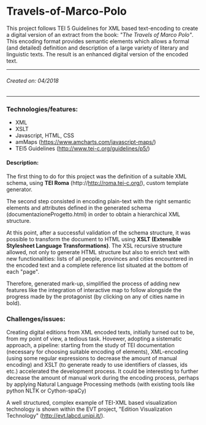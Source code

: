 # Travels-of-Marco-Polo

This project follows TEI 5 Guidelines for XML based text-encoding to create a digital version of an extract from the book: *"The Travels of Marco Polo"*. This encoding format provides semantic elements which allows a formal (and detailed) definition and description of a large variety of literary and linguistic texts. The result is an enhanced digital version of the encoded text.

------------
###### Created on: 04/2018
------------
### Technologies/features:

- XML
- XSLT
- Javascript, HTML, CSS
- amMaps (https://www.amcharts.com/javascript-maps/)
- TEI5 Guidelines (http://www.tei-c.org/guidelines/p5/)

#### Description: 

The first thing to do for this project was the definition of a suitable XML schema, using **TEI Roma** (http://http://roma.tei-c.org/), custom template generator. 

The second step consisted in encoding plain-text with the right semantic elements and attributes defined in the generated schema (documentazioneProgetto.html) in order to obtain a hierarchical XML structure.

At this point, after a successful validation of the schema structure, it was possible to transform the document to HTML using **XSLT (Extensible Stylesheet Language Transformations)**. The XSL recursive structure allowed, not only to generate HTML structure but also to enrich text with new functionalities: lists of all people, provinces and cities encountered in the encoded text and a complete reference list situated at the bottom of each "page".

Therefore, generated mark-up, simplified the process of adding new features like the integration of interactive map to follow alongside the progress made by the protagonist (by clicking on any of cities name in bold).

### Challenges/issues: 

Creating digital editions from XML encoded texts, initially turned out to be, from my point of view, a tedious task. Hovewer, adopting  a sistematic approach, a pipeline: starting from the study of TEI documentation (necessary for choosing suitable encoding of elements), XML-encoding (using some regular expressions to decrease the amount of manual encoding) and XSLT (to generate ready to use identifiers of classes, ids etc.) accelerated the development process. It could be interesting to further decrease the amount of manual work during the encoding process, perhaps by applying Natural Language Processing methods (with existing tools like python NLTK or Cython-spaCy) 

A well structured, complex example of TEI-XML based visualization technology is shown within the EVT project, "Edition Visualization Technology" (http://evt.labcd.unipi.it/).
